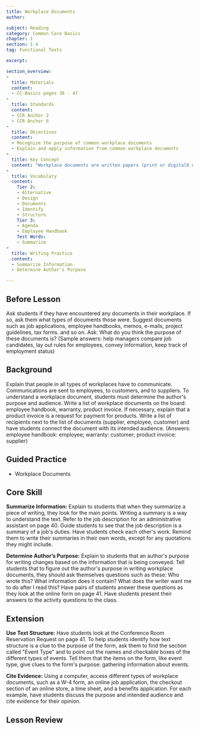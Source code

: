 ```yaml
---
title: Workplace Documents
author:

subject: Reading
category: Common Core Basics
chapter: 1
section: 1.4
tag: Functional Texts

excerpt:

section_overview:
-
  title: Materials
  content:
  - CC-Basics pages 38 - 47
-
  title: Standards
  content:
  - CCR Anchor 2
  - CCR Anchor 6
-
  title: Objectives
  content:
  - Recognize the purpose of common workplace documents
  - Explain and apply information from common workplace documents
-
  title: Key Concept
  content: "Workplace documents are written papers (print or digital0 used in offices, factories, and other places where people work.  They include instructions or forms."
-
  title: Vocabulary
  content:
    Tier 2:
    - Alternative
    - Design
    - Documents
    - Identify
    - Structure
    Tier 3:
    - Agenda
    - Employee Handbook
    Test Words:
    - Summarize
-
  title: Writing Practice
  content:
  - Summarize Information
  - Determine Author's Purpose

---
```

## Before Lesson

Ask students if they have encountered any documents in their workplace. If so, ask them what types of documents those were. Suggest documents such as job applications, employee handbooks, memos, e-mails, project guidelines, tax forms. and so on. Ask: What do you think the purpose of these documents is? (Sample answers: help managers compare job candidates, lay out rules for employees, convey information, keep track of employment status)

## Background

Explain that people in all types of workplaces have to communicate. Communications are sent to employees, to customers, and to suppliers. To understand a workplace document, students must determine the author's purpose and audience. Write a list of workplace documents on the board: employee handbook, warranty, product invoice. If necessary, explain that a product invoice is a request for payment for products. Write a list of recipients next to the list of documents (supplier, employee, customer) and have students connect the document with its intended audience. (Answers: employee handbook: employee; warranty: customer; product invoice: supplier)

## Guided Practice

- Workplace Documents

## Core Skill

**Summarize Information:** Explain to students that when they summarize a piece of writing, they look for the main points. Writing a summary is a way to understand the text. Refer to the job description for an administrative assistant on page 40. Guide students to see that the job description is a summary of a job's duties. Have students check each other's work. Remind them to write their summaries in their own words, except for any quotations they might include.

**Determine Author’s Purpose:** Explain to students that an author's purpose for writing changes based on the information that is being conveyed. Tell students that to figure out the author's purpose in writing workplace documents, they should ask themselves questions such as these: Who wrote this? What information does it contain? What does the writer want me to do after I read this? Have pairs of students answer these questions as they look at the online form on page 41. Have students present their answers to the activity questions to the class.

## Extension

**Use Text Structure:** Have students look at the Conference Room Reservation Request on page 41. To help students identify how text structure is a clue to the purpose of the form, ask them to find the section called "Event Type" and to point out the names and checkable boxes of the different types of events. Tell them that the items on the form, like event type, give clues to the form's purpose: gathering information about events.

**Cite Evidence:** Using a computer, access different types of workplace documents, such as a W-4 form, an online job application, the checkout section of an online store, a time sheet, and a benefits application. For each example, have students discuss the purpose and intended audience and cite evidence for their opinion.

## Lesson Review
